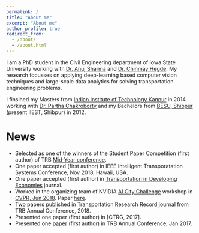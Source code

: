 ```yaml
---
permalink: /
title: "About me"
excerpt: "About me"
author_profile: true
redirect_from: 
  - /about/
  - /about.html
---
```


I am a PhD student in the Civil Engineering department of Iowa State University working with [Dr. Anuj Sharma](https://www.ccee.iastate.edu/directory/?user_page=anujs) and [Dr. Chinmay Hegde](http://home.engineering.iastate.edu/~chinmay/).  My research focusses on applying deep-learning based computer vision techniques and large-scale data analytics for solving transportation engineering problems. 

I finsihed my Masters from [Indian Institute of Technology Kanpur](http://www.iitk.ac.in/) in 2014 working with [Dr. Partha Chakroborty](http://home.iitk.ac.in/~partha/) and my Bachelors from [BESU, Shibpur](http://www.iiests.ac.in/) (present IIEST, Shibpur) in 2012.

News
======

* Selected as one of the winners of the Student Paper Competition (first author) of TRB [Mid-Year conference](http://www.cvent.com/events/managing-roadways-and-transit-together-to-move-people-into-a-new-age-of-technology-joint-midyear-con/custom-21-be08d3a7992a4ca7a5dc86b8605e0204.aspx).
* One paper accepted (first author) in IEEE Intelligent Transporatation Systems Conference, Nov 2018, Hawaii, USA.
* One paper accepted (first author) in [Transportation in Developing Economies](https://link.springer.com/journal/40890) journal.
* Worked in the organizing team of NVIDIA [AI City Challenge](https://www.aicitychallenge.org/) workshop in [CVPR, Jun 2018](http://cvpr2018.thecvf.com/). Paper [here](http://openaccess.thecvf.com/content_cvpr_2018_workshops/papers/w3/Naphade_The_2018_NVIDIA_CVPR_2018_paper.pdf).
* Two papers published in Transportation Research Record journal from TRB Annual Conference, 2018. 
* Presented one paper (first author) in [CTRG, 2017].
* Presented one [paper](https://trid.trb.org/view/1439336) (first author) in TRB Annual Conference, Jan 2017.



